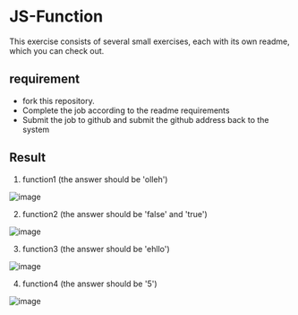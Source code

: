 # JS-Function

This exercise consists of several small exercises, each with its own readme, which you can check out.

## requirement
- fork this repository. 
- Complete the job according to the readme requirements
- Submit the job to github and submit the github address back to the system

## Result
1. function1 (the answer should be 'olleh')

![image](https://user-images.githubusercontent.com/52924993/172353188-bda20980-c07c-4740-9993-4a9eb5ab8c50.png)

2. function2 (the answer should be 'false' and 'true')

![image](https://user-images.githubusercontent.com/52924993/172353364-0b40ea70-b3f5-4c3c-b260-219cf9526e00.png)

3. function3 (the answer should be 'ehllo')

![image](https://user-images.githubusercontent.com/52924993/172353438-2e0f0929-024c-4334-8335-6118df1335dc.png)

4. function4 (the answer should be '5')

![image](https://user-images.githubusercontent.com/52924993/172353499-f8a0a528-0753-43f4-bedc-8f17a7c76f2d.png)
